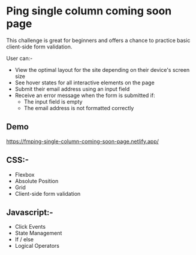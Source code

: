 
# Ping single column coming soon page

This challenge is great for beginners and offers a chance to practice basic client-side form validation.

User can:-
- View the optimal layout for the site depending on their device's screen size
- See hover states for all interactive elements on the page
- Submit their email address using an input field
- Receive an error message when the form is submitted if:
    - The input field is empty
    - The email address is not formatted correctly

## Demo

https://fmping-single-column-coming-soon-page.netlify.app/
## CSS:-

- Flexbox
- Absolute Position
- Grid
- Client-side form validation

## Javascript:-

- Click Events
- State Management
- If / else
- Logical Operators

